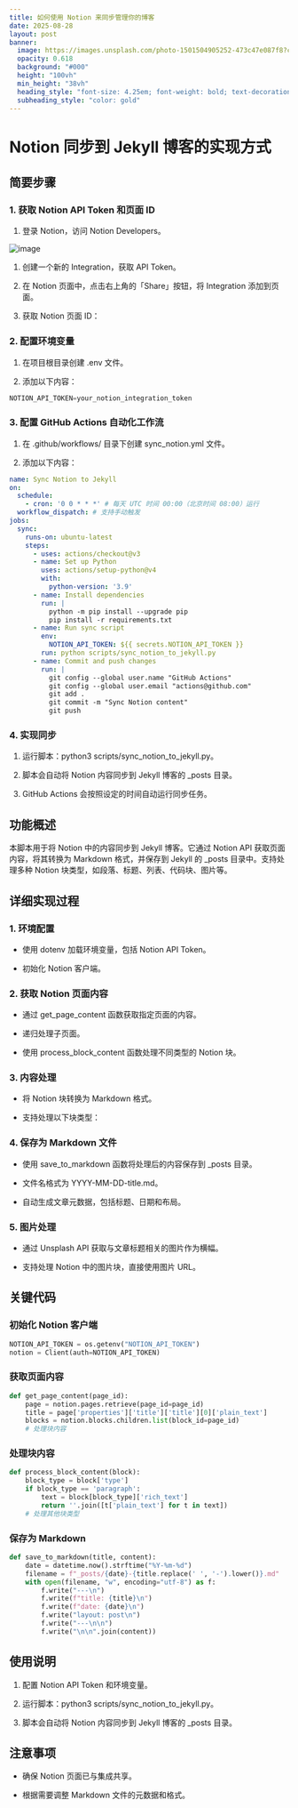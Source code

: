 ```yaml
---
title: 如何使用 Notion 来同步管理你的博客
date: 2025-08-28
layout: post
banner:
  image: https://images.unsplash.com/photo-1501504905252-473c47e087f8?crop=entropy&cs=tinysrgb&fit=max&fm=jpg&ixid=M3w2OTIwMzJ8MHwxfHJhbmRvbXx8fHx8fHx8fDE3NTYzNDUyODd8&ixlib=rb-4.1.0&q=80&w=1080
  opacity: 0.618
  background: "#000"
  height: "100vh"
  min_height: "38vh"
  heading_style: "font-size: 4.25em; font-weight: bold; text-decoration: underline"
  subheading_style: "color: gold"
---
```


# Notion 同步到 Jekyll 博客的实现方式

## 简要步骤

### 1. 获取 Notion API Token 和页面 ID

1. 登录 Notion，访问 Notion Developers。

![image](https://prod-files-secure.s3.us-west-2.amazonaws.com/a7a0cc5a-89b9-4cda-8686-1fba0ca52f40/d19c1afe-dea5-4312-9333-786b0ba83054/image.png?X-Amz-Algorithm=AWS4-HMAC-SHA256&X-Amz-Content-Sha256=UNSIGNED-PAYLOAD&X-Amz-Credential=ASIAZI2LB466ZDEEAPKG%2F20250828%2Fus-west-2%2Fs3%2Faws4_request&X-Amz-Date=20250828T014127Z&X-Amz-Expires=3600&X-Amz-Security-Token=IQoJb3JpZ2luX2VjEEEaCXVzLXdlc3QtMiJIMEYCIQCp2Ll%2BF4kc0ka8f6BqMq%2FFzUHnRX8wSa%2FqG96A4tsXPwIhAKlcw6ZTCU6CUI0KC1GlDNPlFVJLI1D2LVeMHFBSaXooKogECJr%2F%2F%2F%2F%2F%2F%2F%2F%2F%2FwEQABoMNjM3NDIzMTgzODA1Igz0qO9pf8BNHdjPkhQq3AP4FjQFeObmnjsjDjeMTM6xr87b3qAP7BeJAnGo5KlVfBAZbmIe0RN9NdN9r%2FXHApTqA0%2BezYh9Dm5GKEVgzzZOOqd2pluJ6cHjYWykI2CET8fW8HRvDDX1VfEh5%2FJ19a4RBxiVfRZjxKkKqNXaGCjIhPEfELM2IpdncXk4KcUmvKvMZ2qvlfshqMUwWvqc1pZwcMWAWMX0PT5QkLePx1ICda8NrnRMrAaYNyWXAt2rrxuh0wU68LfpYj3K0k5zsS2GaBHrv63dHZztM%2B%2BGYffdAY2d2D0Jp%2BzumQpWOVn5u5xeRCD6Y3%2B0IVsRox1CpjcyUdKLaKOzCdVTW3ERnGviKObkTGnqZoW%2FbAnFjUn0XwYmFns9lBI%2Fl1%2FX8Cna1g8u5BzgDrfXQgdPeeQ90g6ga%2F1Etbr81gtdrX25HZ%2B7wim14UkcgiMhA3krZxpyD3W0VKL0mWA%2FMMMyUCggKeoMCp7YxKPQdX8r2%2BqMoylpkbxq5l8QOcDwBoYtABLZMgvN3G%2Bc2PtEW7lhs8KfGfgz2ktVW1uR2nbnm%2FmYGar7rcGRft%2FV6jhiCVWHDX69uwZh7t0KNY9BnZ%2FrHm2nLOFZmcRZsZSNB8AQyyNc%2BJdD6UNprOoHLEySP84ssTCp1r7FBjqkASJ9nPdxDpY4ICu9rI3KY0jGszc6Pno8fJuVq78KzRw0WDeKm9OeQyiLBfo3lLMRXFM7WCPn4mde1yj3TNnD06a073YA0FyinFlwJJjQXiyFEbKC%2BHiieD3Nq7LArMgSIqXzrt0IPIns1BKZLv9xKp%2BllcdkaN1ZI6E2C%2F1L63Btt0CuKSzTWmNa4B1R7UxTL6vtJj%2FFPpBshjYJAHH5HViNgInl&X-Amz-Signature=7193ae1deb2e5e949cdd96517934d5d8b86acd38b24c333b23c8892f71f52a72&X-Amz-SignedHeaders=host&x-amz-checksum-mode=ENABLED&x-id=GetObject)

1. 创建一个新的 Integration，获取 API Token。

1. 在 Notion 页面中，点击右上角的「Share」按钮，将 Integration 添加到页面。

1. 获取 Notion 页面 ID：


### 2. 配置环境变量

1. 在项目根目录创建 .env 文件。

1. 添加以下内容：

```javascript
NOTION_API_TOKEN=your_notion_integration_token
```

### 3. 配置 GitHub Actions 自动化工作流

1. 在 .github/workflows/ 目录下创建 sync_notion.yml 文件。

1. 添加以下内容：

```yaml
name: Sync Notion to Jekyll
on:
  schedule:
    - cron: '0 0 * * *' # 每天 UTC 时间 00:00（北京时间 08:00）运行
  workflow_dispatch: # 支持手动触发
jobs:
  sync:
    runs-on: ubuntu-latest
    steps:
      - uses: actions/checkout@v3
      - name: Set up Python
        uses: actions/setup-python@v4
        with:
          python-version: '3.9'
      - name: Install dependencies
        run: |
          python -m pip install --upgrade pip
          pip install -r requirements.txt
      - name: Run sync script
        env:
          NOTION_API_TOKEN: ${{ secrets.NOTION_API_TOKEN }}
        run: python scripts/sync_notion_to_jekyll.py
      - name: Commit and push changes
        run: |
          git config --global user.name "GitHub Actions"
          git config --global user.email "actions@github.com"
          git add .
          git commit -m "Sync Notion content"
          git push
```

### 4. 实现同步

1. 运行脚本：python3 scripts/sync_notion_to_jekyll.py。

1. 脚本会自动将 Notion 内容同步到 Jekyll 博客的 _posts 目录。

1. GitHub Actions 会按照设定的时间自动运行同步任务。

## 功能概述

本脚本用于将 Notion 中的内容同步到 Jekyll 博客。它通过 Notion API 获取页面内容，将其转换为 Markdown 格式，并保存到 Jekyll 的 _posts 目录中。支持处理多种 Notion 块类型，如段落、标题、列表、代码块、图片等。

## 详细实现过程

### 1. 环境配置

- 使用 dotenv 加载环境变量，包括 Notion API Token。

- 初始化 Notion 客户端。

### 2. 获取 Notion 页面内容

- 通过 get_page_content 函数获取指定页面的内容。

- 递归处理子页面。

- 使用 process_block_content 函数处理不同类型的 Notion 块。

### 3. 内容处理

- 将 Notion 块转换为 Markdown 格式。

- 支持处理以下块类型：


### 4. 保存为 Markdown 文件

- 使用 save_to_markdown 函数将处理后的内容保存到 _posts 目录。

- 文件名格式为 YYYY-MM-DD-title.md。

- 自动生成文章元数据，包括标题、日期和布局。

### 5. 图片处理

- 通过 Unsplash API 获取与文章标题相关的图片作为横幅。

- 支持处理 Notion 中的图片块，直接使用图片 URL。

## 关键代码

### 初始化 Notion 客户端

```python
NOTION_API_TOKEN = os.getenv("NOTION_API_TOKEN")
notion = Client(auth=NOTION_API_TOKEN)
```

### 获取页面内容

```python
def get_page_content(page_id):
    page = notion.pages.retrieve(page_id=page_id)
    title = page['properties']['title']['title'][0]['plain_text']
    blocks = notion.blocks.children.list(block_id=page_id)
    # 处理块内容
```

### 处理块内容

```python
def process_block_content(block):
    block_type = block['type']
    if block_type == 'paragraph':
        text = block[block_type]['rich_text']
        return ''.join([t['plain_text'] for t in text])
    # 处理其他块类型
```

### 保存为 Markdown

```python
def save_to_markdown(title, content):
    date = datetime.now().strftime("%Y-%m-%d")
    filename = f"_posts/{date}-{title.replace(' ', '-').lower()}.md"
    with open(filename, "w", encoding="utf-8") as f:
        f.write("---\n")
        f.write(f"title: {title}\n")
        f.write(f"date: {date}\n")
        f.write("layout: post\n")
        f.write("---\n\n")
        f.write("\n\n".join(content))
```

## 使用说明

1. 配置 Notion API Token 和环境变量。

1. 运行脚本：python3 scripts/sync_notion_to_jekyll.py。

1. 脚本会自动将 Notion 内容同步到 Jekyll 博客的 _posts 目录。

## 注意事项

- 确保 Notion 页面已与集成共享。

- 根据需要调整 Markdown 文件的元数据和格式。